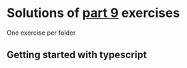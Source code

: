 # Solutions of [part 9](https://fullstackopen.com/en/part9) exercises
One exercise per folder

## Getting started with typescript

